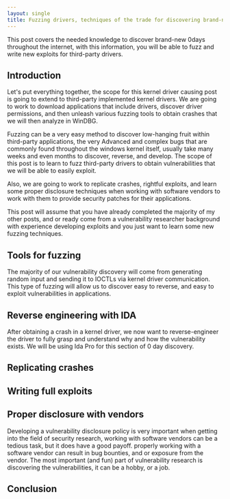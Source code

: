 ```yaml
---
layout: single
title: Fuzzing drivers, techniques of the trade for discovering brand-new 0days
---
```


This post covers the needed knowledge to discover brand-new 0days throughout the internet, with this information, you will be able to fuzz and write new exploits for third-party drivers. 

## Introduction

Let's put everything together,  the scope for this kernel driver causing post is going to extend to third-party implemented kernel drivers. We are going to work to download applications that include drivers, discover driver permissions, and then unleash various fuzzing tools to obtain crashes that we will then analyze in WinDBG. 

Fuzzing can be a very  easy method to discover low-hanging fruit within third-party applications, the very Advanced and complex bugs that are commonly found throughout the windows kernel itself, usually take many weeks and even months to discover, reverse, and develop.  The scope of this post is to learn to fuzz third-party drivers to obtain vulnerabilities that we will be able to easily exploit.

Also, we are going to work to replicate crashes, rightful exploits, and learn some proper disclosure techniques when working with software vendors to work with them to provide security patches for their applications. 

This post will assume that you have already completed the majority of my other posts, and or ready come from a vulnerability researcher background with experience developing exploits and you just want to learn some new fuzzing techniques.

## Tools for fuzzing

The majority of our vulnerability discovery will come from generating random input and sending it to IOCTLs via kernel driver communication.  This type of fuzzing will allow us to discover easy to reverse, and easy to exploit vulnerabilities in applications. 

## Reverse engineering with IDA

After obtaining a crash in a kernel driver, we now want to reverse-engineer the driver  to fully grasp and understand why and how the vulnerability exists.  We will be using Ida Pro for this section of 0 day discovery.

## Replicating crashes

## Writing full exploits

## Proper disclosure with vendors

Developing a vulnerability disclosure policy is very important when getting into the field of security research, working with software vendors can be a tedious task, but it does have a good payoff.  properly working with a software vendor can result in bug bounties, and or  exposure from the vendor.  The most important (and fun) part of vulnerability research is discovering the vulnerabilities, it can be a hobby, or a job.


## Conclusion
